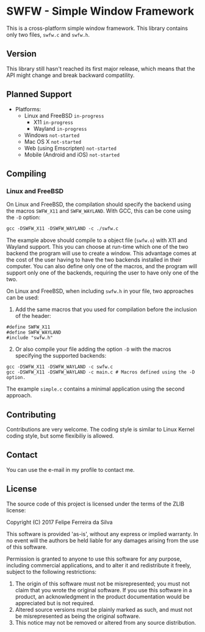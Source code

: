 # SWFW - Simple Window Framework

This is a cross-platform simple window framework. This library contains only two files, `swfw.c` and `swfw.h`.

## Version

This library still hasn't reached its first major release, which means that the API might change and break backward compatility.

## Planned Support

- Platforms:
  - Linux and FreeBSD `in-progress`
    - X11 `in-progress`
    - Wayland `in-progress`
  - Windows `not-started`
  - Mac OS X `not-started`
  - Web (using Emscripten) `not-started`
  - Mobile (Android and iOS) `not-started`

## Compiling

### Linux and FreeBSD

On Linux and FreeBSD, the compilation should specify the backend using the macros `SWFW_X11` and `SWFW_WAYLAND`. With GCC, this can be cone using the `-D` option:

```Makefile
gcc -DSWFW_X11 -DSWFW_WAYLAND -c ./swfw.c
```

The example above should compile to a object file (`swfw.o`) with X11 and Wayland support. This you can choose at run-time which one of the two backend the program will use to create a window. This advantage comes at the cost of the user having to have the two backends installed in their computer. You can also define only one of the macros, and the program will support only one of the backends, requiring the user to have only one of the two.

On Linux and FreeBSD, when including `swfw.h` in your file, two approaches can be used:

1. Add the same macros that you used for compilation before the inclusion of the header:

```
#define SWFW_X11
#define SWFW_WAYLAND
#include "swfw.h"
```

2. Or also compile your file adding the option `-D` with the macros specifying the supported backends:

```
gcc -DSWFW_X11 -DSWFW_WAYLAND -c swfw.c
gcc -DSWFW_X11 -DSWFW_WAYLAND -c main.c # Macros defined using the -D option.
```

The example `simple.c` contains a minimal application using the second approach.

## Contributing

Contributions are very welcome. The coding style is similar to Linux Kernel coding style, but some flexibiliy is allowed.

## Contact

You can use the e-mail in my profile to contact me.

## License

The source code of this project is licensed under the terms of the ZLIB license:

Copyright (C) 2017 Felipe Ferreira da Silva

This software is provided 'as-is', without any express or implied warranty. In
no event will the authors be held liable for any damages arising from the use of
this software.

Permission is granted to anyone to use this software for any purpose, including
commercial applications, and to alter it and redistribute it freely, subject to
the following restrictions:

  1. The origin of this software must not be misrepresented; you must not claim
     that you wrote the original software. If you use this software in a
     product, an acknowledgment in the product documentation would be
     appreciated but is not required.
  2. Altered source versions must be plainly marked as such, and must not be
     misrepresented as being the original software.
  3. This notice may not be removed or altered from any source distribution.
